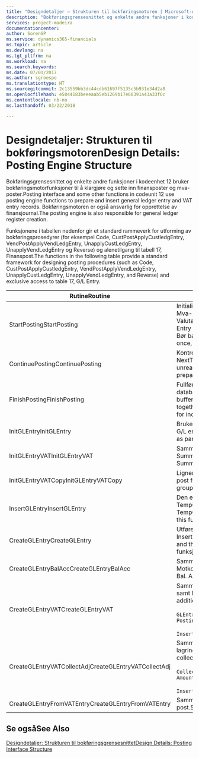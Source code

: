 ```yaml
---
title: "Designdetaljer – Strukturen til bokføringsmotoren | Microsoft-dokumentasjon"
description: "Bokføringsgrensesnittet og enkelte andre funksjoner i kodeenhet 12 bruker bokføringsmotorfunksjoner til å klargjøre og sette inn finansposter og mva-poster. Bokføringsmotoren er også ansvarlig for opprettelse av finansjournal."
services: project-madeira
documentationcenter: 
author: SorenGP
ms.service: dynamics365-financials
ms.topic: article
ms.devlang: na
ms.tgt_pltfrm: na
ms.workload: na
ms.search.keywords: 
ms.date: 07/01/2017
ms.author: sgroespe
ms.translationtype: HT
ms.sourcegitcommit: 2c13559bb3dc44cdb61697f5135c5b931e34d2a8
ms.openlocfilehash: e5044183beeeaab5eb1269b17e60391a43a33f0c
ms.contentlocale: nb-no
ms.lasthandoff: 03/22/2018

---
```

# <a name="design-details-posting-engine-structure"></a><span data-ttu-id="fd1f9-104">Designdetaljer: Strukturen til bokføringsmotoren</span><span class="sxs-lookup"><span data-stu-id="fd1f9-104">Design Details: Posting Engine Structure</span></span>
<span data-ttu-id="fd1f9-105">Bokføringsgrensesnittet og enkelte andre funksjoner i kodeenhet 12 bruker bokføringsmotorfunksjoner til å klargjøre og sette inn finansposter og mva-poster.</span><span class="sxs-lookup"><span data-stu-id="fd1f9-105">Posting interface and some other functions in codeunit 12 use posting engine functions to prepare and insert general ledger entry and VAT entry records.</span></span> <span data-ttu-id="fd1f9-106">Bokføringsmotoren er også ansvarlig for opprettelse av finansjournal.</span><span class="sxs-lookup"><span data-stu-id="fd1f9-106">The posting engine is also responsible for general ledger register creation.</span></span>  
  
 <span data-ttu-id="fd1f9-107">Funksjonene i tabellen nedenfor gir et standard rammeverk for utforming av bokføringsprosedyrer (for eksempel Code, CustPostApplyCustledgEntry, VendPostApplyVendLedgEntry, UnapplyCustLedgEntry, UnapplyVendLedgEntry og Reverse) og alenetilgang til tabell 17, Finanspost.</span><span class="sxs-lookup"><span data-stu-id="fd1f9-107">The functions in the following table provide a standard framework for designing posting procedures (such as Code, CustPostApplyCustledgEntry, VendPostApplyVendLedgEntry, UnapplyCustLedgEntry, UnapplyVendLedgEntry, and Reverse) and exclusive access to table 17, G/L Entry.</span></span>  
  
|<span data-ttu-id="fd1f9-108">Rutine</span><span class="sxs-lookup"><span data-stu-id="fd1f9-108">Routine</span></span>|<span data-ttu-id="fd1f9-109">Beskrivelse</span><span class="sxs-lookup"><span data-stu-id="fd1f9-109">Description</span></span>|  
|-------------|---------------------------------------|  
|<span data-ttu-id="fd1f9-110">StartPosting</span><span class="sxs-lookup"><span data-stu-id="fd1f9-110">StartPosting</span></span>|<span data-ttu-id="fd1f9-111">Initialiserer bokføringsbufferen TempGLEntryBuf, låser tabellene Finanspost og Mva-post og initialiserer Regnskapsperiode, Finansjournal og Valutakurs.</span><span class="sxs-lookup"><span data-stu-id="fd1f9-111">Initializes posting buffer TempGLEntryBuf, locks G/L Entry and VAT Entry tables, and initializes Accounting Period, G/L Register, and Exchange Rate.</span></span> <span data-ttu-id="fd1f9-112">Bør bare kalles én gang, og deretter er NextEntryNo lik 0.</span><span class="sxs-lookup"><span data-stu-id="fd1f9-112">Should be called only once, then NextEntryNo is 0.</span></span>|  
|<span data-ttu-id="fd1f9-113">ContinuePosting</span><span class="sxs-lookup"><span data-stu-id="fd1f9-113">ContinuePosting</span></span>|<span data-ttu-id="fd1f9-114">Kontrollerer og bokfører urealisert mva for forrige transaksjonsøkning NextTransactionNo og klargjør bokføring av neste linje.</span><span class="sxs-lookup"><span data-stu-id="fd1f9-114">Checks and posts unrealized VAT for previous transaction increment NextTransactionNo and prepares post of next line.</span></span>|  
|<span data-ttu-id="fd1f9-115">FinishPosting</span><span class="sxs-lookup"><span data-stu-id="fd1f9-115">FinishPosting</span></span>|<span data-ttu-id="fd1f9-116">Fullfører bokføring ved å sette inn finansposter fra midlertidig buffer til databasetabell.</span><span class="sxs-lookup"><span data-stu-id="fd1f9-116">Completes posting by inserting G/L entries from temporary buffer into database table.</span></span> <span data-ttu-id="fd1f9-117">Brukes alltid sammen med StartPosting.</span><span class="sxs-lookup"><span data-stu-id="fd1f9-117">Always used together with StartPosting.</span></span> <span data-ttu-id="fd1f9-118">Kontrollerer om det finnes inkonsekvenser.</span><span class="sxs-lookup"><span data-stu-id="fd1f9-118">Checks for inconsistencies.</span></span>|  
|<span data-ttu-id="fd1f9-119">InitGLEntry</span><span class="sxs-lookup"><span data-stu-id="fd1f9-119">InitGLEntry</span></span>|<span data-ttu-id="fd1f9-120">Brukes til å initialisere ny finanspost for finanskladdelinje.</span><span class="sxs-lookup"><span data-stu-id="fd1f9-120">Used to initialize new G/L entry for Gen. Jnl Line.</span></span> <span data-ttu-id="fd1f9-121">Returnerer GLEntry som parameter.</span><span class="sxs-lookup"><span data-stu-id="fd1f9-121">Returns GLEntry as parameter.</span></span>|  
|<span data-ttu-id="fd1f9-122">InitGLEntryVAT</span><span class="sxs-lookup"><span data-stu-id="fd1f9-122">InitGLEntryVAT</span></span>|<span data-ttu-id="fd1f9-123">Samme som InitGLEntry, men tilordner også Motkontonr. og SummarizeVAT.</span><span class="sxs-lookup"><span data-stu-id="fd1f9-123">Same as InitGLEntry, but also assigns Bal. Account No. and SummarizeVAT.</span></span>|  
|<span data-ttu-id="fd1f9-124">InitGLEntryVATCopy</span><span class="sxs-lookup"><span data-stu-id="fd1f9-124">InitGLEntryVATCopy</span></span>|<span data-ttu-id="fd1f9-125">Ligner på InitGLEntryVAT, men kopierer også bokføringsgruppedata fra mva-post før SummarizeVAT.</span><span class="sxs-lookup"><span data-stu-id="fd1f9-125">Similar to InitGLEntryVAT, but also copies posting groups data from VAT Entry before SummarizeVAT.</span></span>|  
|<span data-ttu-id="fd1f9-126">InsertGLEntry</span><span class="sxs-lookup"><span data-stu-id="fd1f9-126">InsertGLEntry</span></span>|<span data-ttu-id="fd1f9-127">Den eneste funksjonen som setter inn finanspost i den globale tabellen TempGLEntryBuf.</span><span class="sxs-lookup"><span data-stu-id="fd1f9-127">The only function that inserts G/L entry into global TempGLEntryBuf table.</span></span> <span data-ttu-id="fd1f9-128">Bruk alltid denne funksjonen til å sette inn.</span><span class="sxs-lookup"><span data-stu-id="fd1f9-128">Always use this function for insert.</span></span>|  
|<span data-ttu-id="fd1f9-129">CreateGLEntry</span><span class="sxs-lookup"><span data-stu-id="fd1f9-129">CreateGLEntry</span></span>|<span data-ttu-id="fd1f9-130">Utfører InitGLEntry, tilordner tilleggsvalutabeløp og utfører deretter InsertGLEntry.</span><span class="sxs-lookup"><span data-stu-id="fd1f9-130">Performs an InitGLEntry, assigns Additional Currency Amount, and then performs InsertGLEntry.</span></span> <span data-ttu-id="fd1f9-131">Erstatter flere kodelinjer med ett funksjonskall.</span><span class="sxs-lookup"><span data-stu-id="fd1f9-131">Replaces several lines of code with a single function call.</span></span>|  
|<span data-ttu-id="fd1f9-132">CreateGLEntryBalAcc</span><span class="sxs-lookup"><span data-stu-id="fd1f9-132">CreateGLEntryBalAcc</span></span>|<span data-ttu-id="fd1f9-133">Samme som CreateGLEntry, men tilordner også Motkontotype og Motkontonr.</span><span class="sxs-lookup"><span data-stu-id="fd1f9-133">Same as CreateGLEntry, but also assigns Bal. Account Type and Bal. Account No.</span></span>|  
|<span data-ttu-id="fd1f9-134">CreateGLEntryVAT</span><span class="sxs-lookup"><span data-stu-id="fd1f9-134">CreateGLEntryVAT</span></span>|<span data-ttu-id="fd1f9-135">Samme som CreateGLEntry, men med ekstra behandling for bokføringsgrupper samt lagring til midlertidig mva-buffer:</span><span class="sxs-lookup"><span data-stu-id="fd1f9-135">Same as CreateGLEntry, but with additional processing for posting groups and saving to temporary VAT buffer:</span></span><br /><br /> `GLEntry.CopyPostingGroupsFromDtldCVBuf(DtldCVLedgEntryBuf,GenJnlLine."Gen. Posting Type");`<br /><br /> `InsertVATEntriesFromTemp(DtldCVLedgEntryBuf,GLEntry);`|  
|<span data-ttu-id="fd1f9-136">CreateGLEntryVATCollectAdj</span><span class="sxs-lookup"><span data-stu-id="fd1f9-136">CreateGLEntryVATCollectAdj</span></span>|<span data-ttu-id="fd1f9-137">Samme som CreateGLEntry, men med en ekstra samling justeringer samt lagring til midlertidig mva-buffer:</span><span class="sxs-lookup"><span data-stu-id="fd1f9-137">Same as CreateGLEntry, but with additional collection of adjustments and saving to temporary VAT buffer:</span></span><br /><br /> `CollectAdjustment(AdjAmount,GLEntry.Amount,GLEntry."Additional-Currency Amount",OriginalDateSet);`<br /><br /> `InsertVATEntriesFromTemp(DtldCVLedgEntryBuf,GLEntry);`|  
|<span data-ttu-id="fd1f9-138">CreateGLEntryFromVATEntry</span><span class="sxs-lookup"><span data-stu-id="fd1f9-138">CreateGLEntryFromVATEntry</span></span>|<span data-ttu-id="fd1f9-139">Samme som CreateGLEntry, men kopierer også bokføringsgrupper fra mva-post.</span><span class="sxs-lookup"><span data-stu-id="fd1f9-139">Same as CreateGLEntry, but also copies posting groups from VAT entry.</span></span>|  
  
## <a name="see-also"></a><span data-ttu-id="fd1f9-140">Se også</span><span class="sxs-lookup"><span data-stu-id="fd1f9-140">See Also</span></span>  
 [<span data-ttu-id="fd1f9-141">Designdetaljer: Strukturen til bokføringsgrensesnittet</span><span class="sxs-lookup"><span data-stu-id="fd1f9-141">Design Details: Posting Interface Structure</span></span>](design-details-posting-interface-structure.md)
